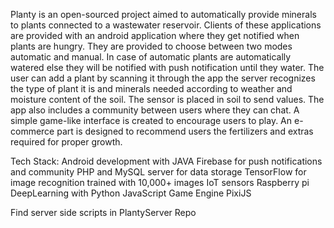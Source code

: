 Planty is an open-sourced project aimed to automatically provide minerals to plants connected to a wastewater reservoir. Clients of these applications are provided with an android application where they get notified when plants are hungry. They are provided to choose between two modes automatic and manual. In case of automatic plants are automatically watered else they will be notified with push notification until they water. The user can add a plant by scanning it through the app the server recognizes the type of plant it is and minerals needed according to weather and moisture content of the soil. The sensor is placed in soil to send values. The app also includes a community between users where they can chat. A simple game-like interface is created to encourage users to play. An e-commerce part is designed to recommend users the fertilizers and extras required for proper growth.

Tech Stack:
Android development with JAVA
Firebase for push notifications and community
PHP and MySQL server for data storage
TensorFlow for image recognition trained with 10,000+ images
IoT sensors
Raspberry pi
DeepLearning with Python
JavaScript Game Engine PixiJS

Find server side scripts in PlantyServer Repo
